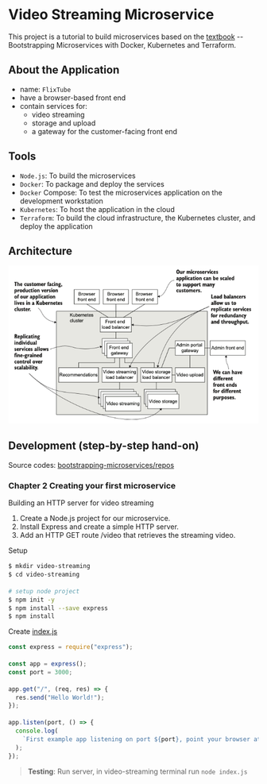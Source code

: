 # Video Streaming Microservice

This project is a tutorial to build microservices based on the [textbook](https://www.manning.com/books/bootstrapping-microservices-with-docker-kubernetes-and-terraform?a_aid=datawranglingwithjavascript&a_bid=f8e47dba) --Bootstrapping Microservices with Docker, Kubernetes and Terraform.

## About the Application

- name: `FlixTube`
- have a browser-based front end
- contain services for:
  - video streaming
  - storage and upload
  - a gateway for the customer-facing front end

## Tools

- `Node.js`: To build the microservices
- `Docker`: To package and deploy the services
- `Docker` Compose: To test the microservices application on the development workstation
- `Kubernetes`: To host the application in the cloud
- `Terraform`: To build the cloud infrastructure, the Kubernetes cluster, and deploy the application

## Architecture

![architecture](images/architecture.png)

## Development (step-by-step hand-on)

Source codes: [bootstrapping-microservices/repos](https://github.com/orgs/bootstrapping-microservices/repositories)

### Chapter 2 Creating your first microservice

Building an HTTP server for video streaming

1. Create a Node.js project for our microservice.
2. Install Express and create a simple HTTP server.
3. Add an HTTP GET route /video that retrieves the streaming video.

Setup

```bash
$ mkdir video-streaming
$ cd video-streaming

# setup node project
$ npm init -y
$ npm install --save express
$ npm install
```

Create [index.js](video-streaming/index.js)

```js
const express = require("express");

const app = express();
const port = 3000;

app.get("/", (req, res) => {
  res.send("Hello World!");
});

app.listen(port, () => {
  console.log(
    `First example app listening on port ${port}, point your browser at http://localhost:3000`
  );
});
```

> **Testing**: Run server, in video-streaming terminal run `node index.js`
